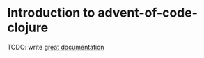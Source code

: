 # Introduction to advent-of-code-clojure

TODO: write [great documentation](http://jacobian.org/writing/what-to-write/)

